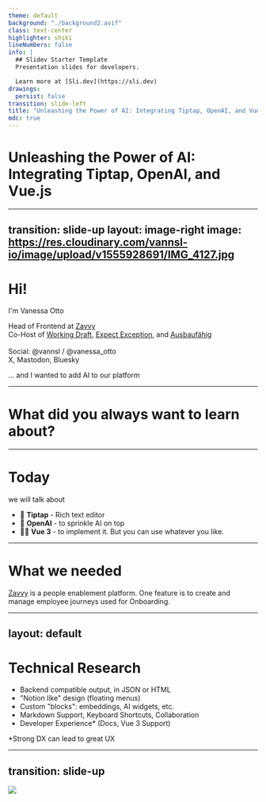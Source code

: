 ```yaml
---
theme: default
background: "./background2.avif"
class: text-center
highlighter: shiki
lineNumbers: false
info: |
  ## Slidev Starter Template
  Presentation slides for developers.

  Learn more at [Sli.dev](https://sli.dev)
drawings:
  persist: false
transition: slide-left
title: "Unleashing the Power of AI: Integrating Tiptap, OpenAI, and Vue.js"
mdc: true
---
```


# Unleashing the Power of AI: Integrating Tiptap, OpenAI, and Vue.js

---
transition: slide-up
layout: image-right
image: https://res.cloudinary.com/vannsl-io/image/upload/v1555928691/IMG_4127.jpg
---

# Hi!

I'm Vanessa Otto

Head of Frontend at <a href="https://www.zavvy.io/" target="_blank" rel="nofollow noopener">Zavvy</a> <br>
Co-Host of <a href="https://workingdraft.de" target="_blank" rel="nofollow noopener">Working Draft</a>, <a href="https://expect-exception.netlify.app/" target="_blank" rel="nofollow noopener">Expect Exception</a>, and <a href="https://ausbaufaehig-podcast.de/" target="_blank" rel="nofollow noopener">Ausbaufähig</a> <br><br>
Social: @vannsl / @vanessa_otto<br>
<span class="opacity-60">X, Mastodon, Bluesky</span>


<p v-click class="absolute bottom-23 left-45 transform -rotate-10">... and I wanted to add AI to our platform</p>

---

# What did you always want to learn about?

---

# Today

we will talk about

<v-clicks>

- 📝 **Tiptap** - Rich text editor
- 🎨 **OpenAI** - to sprinkle AI on top
- 🧑‍💻 **Vue 3** - to implement it. But you can use whatever you like.

</v-clicks>

---


# What we needed

<a href="https://app.zavvy.io/company_admin/journeys/38835/builder/edit?sectionId=571744#/" target="_blank" rel="nofollow noopener">Zavvy</a> is a people enablement platform. One feature is to create and manage employee journeys used for Onboarding.

---
layout: default
---

# Technical Research


<v-clicks>

- Backend compatible output, in JSON or HTML
- "Notion like" design (floating menus)
- Custom "blocks": embeddings, AI widgets, etc.
- Markdown Support, Keyboard Shortcuts, Collaboration
- Developer Experience* (Docs, Vue 3 Support)

</v-clicks>

<p v-click class="opacity-60">*Strong DX can lead to great UX</p>

---
transition: slide-up
---

<div style="overflow-y:scroll; height: 100vh;padding-bottom:400px;">
<img src="/research.png">
</div>



---
transition: slide-up
---


### Decision for Tiptap

|     |     |
| --- | --- |
| 🤩 **Pro** | Headless UI |
|  | Modern framework, easy to get started with |
|  | Extensible (own plugins) |
| 😞 **Contra** | Headless UI means (almost) no UI |
|  | Was in beta / still early release |

<!--
|  | Albeit good documentation, no big community yet - and some hiccups after the release. Some examples with Vue 2, some in Vue 3. Although TypeScript support is pretty well, most examples come without. |
-->

---
transition: slide-up
---

# Tiptap Framework


|     |     |
| --- | --- |
| **Nodes** | <code>block</code> |
|  | Paragraph, Bullet list, Code blocks, etc. |
| **Marks** | <code>inline</code> |
| | bold, italic, code, etc. |
| **Extensions** | First party, community, and your own |
| **Commands** | Programmatically change content and alter selections |
| <code>@tiptap/pm</code> | Tiptap is built on ProseMirror, internals accessible |

---
transition: slide-up
---

# Create Editor

```ts {all|4|5|6|7|8-10|8-10|6}
import { Editor } from "@tiptap/vue-3";

const editor = new Editor({
  editable: props.isEditable,
  autofocus: props.shouldAutofocus,
  extensions: initializeExtensions(),
  content: props.content || "",
  onUpdate: () => {
    updateModelValue(editor.getHTML());
  },
});
```

<arrow v-click="[3, 4]" x1="300" y1="350" x2="230" y2="220" color="#564" width="3" arrowSize="1" />

<div v-click="[3, 4]" class="absolute bottom-12 left-45 shadow">

```ts 
extensions: initializeExtensions(
  {
    promptConfig: props.promptConfig,
    attachmentConfig: props.attachmentConfig,
  },
  t
),
```

</div>

<div v-click="[5, 7]">
<div class="absolute bottom-23 left-20 shadow">

```ts 
const updateModelValue = debounce((value: string) => {
  const cleanedHtml = cleanHtml(value);
  const isEmpty = isHtmlEmpty(cleanedHtml);
  emit("update-content", isEmpty ? null : cleanedHtml);
}, 650);
```

</div>
<div v-click=[6,7] class="absolute bottom-23 right-0 shadow">

```ts 
function cleanHtml(xmlString: string) {
  const documentFragment = document.createElement("template");
  documentFragment.innerHTML = xmlString;
  documentFragment.content
    .querySelectorAll("[zvy-js-client-only='true']")
    .forEach((el) => el.remove());

  return documentFragment.innerHTML;
}
```

</div>

</div>

<arrow v-click="[5, 7]" x1="300" y1="350" x2="230" y2="270" color="#564" width="3" arrowSize="1" />
<arrow v-click="[6, 7]" x1="520" y1="300" x2="300" y2="380" color="#564" width="3" arrowSize="1" />

---
transition: slide-up
---

# Initialize Extensions

```ts {all|2|2-6|10-13|14-15|16-17|7-9,18-20}
[
  StarterKit.configure({
    heading: {
      levels: [1, 2, 3],
    },
  }),
  Commands.configure({
    suggestion: suggestions(), // Floating menu
  }),
  Placeholder.configure({
    emptyEditorClass: "v-editor-empty",
    placeholder: t("modules.rich_text_editor.placeholder"),
  }),
  Link.configure(),
  Underline.configure(),
  ActionTextAttachmentExtension.configure(),
  ZavvyAiExtension.configure(),
  BubbleMenu.configure({
    element: document.querySelector('.menu'),
  }),
];

```

<arrow  v-click="[1,2]" x1="530" y1="130" x2="250" y2="130" color="#564" width="3" arrowSize="1" />
<div v-click="[1,2]"  class="absolute top-20 right-20 shadow bg-white rounded p-4 grid grid-cols-2 gap-8">

<div class="text-black">

## Nodes

- Blockquote
- BulletList
- CodeBlock
- Document
- HardBreak
- Heading
- HorizontalRule
- ListItem
- OrderedList
- Paragraph
- Text

</div>
<div class="text-black">

## Marks

- Bold
- Code
- Italic
- Strike

## Extensions

- Dropcursor
- Gapcursor
- History

</div>
</div>

<arrow  v-click="[2, 3]" x1="380" y1="130" x2="250" y2="160" color="#564" width="3" arrowSize="1" />
<video v-click="[2, 3]" class="absolute top-20 right-20" width="500" autoplay controls>
  <source src="/headline.mov" type="video/mp4">
</video>

<img v-click="[3, 4]" class="absolute top-60 right-20" src="/placeholder.png" width="300">

<div v-click="[4,5]" class="absolute top-50 right-20 shadow bg-white rounded p-4">

```ts
Link.configure({
  autolink: true, // default
  linkOnPaste: true, // default
  protocols: ["mailto"], // additional protocols - default: []
  openOnClick: true, // default
  HTMLAttributes: {
    rel: "noopener noreferrer",
    target: "_blank",
  },
}),
```

</div>

---
transition: slide-up
---

# Bubble menu


<div v-click="[1,5]">

```html {all|all|3-5|7-12}
<TipTapBubbleMenu
  class="tw-flex tw-rounded tw-bg-background tw-p-1 tw-shadow-zv"
  :tippy-options="{ duration: 100 }"
  :editor="editor"
  :should-show="shouldShowHandler"
>
  <BubbleMenuButton
    :is-active="editor.isActive('bold')"
    icon="formatBoldOutline"
    label="Bold"
    @click="editor.chain().focus().toggleBold().run()"
  />
  <!-- ... -->
</TipTapBubbleMenu>
```

</div>

<img src="/bubble_menu_1.png" style="width:300px" class="absolute shadow top-10 right-20">
<img src="/bubble_menu_2.png" style="width:300px" class="absolute shadow bottom-10 right-20">


---
transition: slide-up
layout: image-right
image: "./floating_menu_1.png"
---

# Floating Menu

```ts {all|7-14}
const suggestions = [
  // ...
  {
    title: t("modules.rich_text_editor.suggestions.h1"),
    slug: "h1",
    icon: "formatH1Outline",
    command: ({ editor, range }) => {
      editor
        .chain()
        .focus()
        .deleteRange(range)
        .setNode("heading", { level: 1 })
        .run();
    },
  },
  // ...
]
```

---
transition: slide-up
layout: image-right
image: "./floating_menu.png"
---

# Floating Menu

```ts {all|11}
const items = [
  // ...
  {
    title: t("modules.rich_text_editor.suggestions.ask_zavvy_ai"),
    slug: "zavvy_ai_topic_completion",
    icon: "autoAwesomeOutline",
    command: ({ editor, range }) => {
      editor
        .chain()
        .deleteRange(range)
        .setZavvyAiPromptActionCompletion()
        .run();
    },
  }
  // ...
]
```

---

# AI Extension

<div class="overflow-scroll h-100">

```ts
const ZavvyAiExtension = Node.create<ZavvyAiOptions>({
  // ...
  name: "zavvy-ai"

  addAttributes() {
    return {
      "zvy-js-client-only": {
        default: "true",
      },
    };
  },

  addCommands() {
    return {
      setZavvyAiPromptActionCompletion:
        () =>
        ({ commands }) =>
          commands.insertContent({
            type: this.name,
            attrs: {
              prompt: "completion",
            },
          }),
    };
  },

  // ...
});
```

</div>

---

# NodeViewWrapper: ZavvyAi.vue

```html
<script setup lang="ts">
import { nodeViewProps, NodeViewWrapper } from "@tiptap/vue-3";

const props = defineProps(nodeViewProps);

constole.log(props.node.attrs.prompt); // "completion"
</script>

<template>
  <NodeViewWrapper>
    Hello world!
  </NodeViewWrapper>
</template>
```
---

# Input Field

```html
<script setup lang="ts">
import { ref } from "vue";

const inputValue = ref("");
const responseText = ref("");

watch(inputValue, (value) => {
  // make call to open AI with prompt
  responseText.value = "Dummy Response";
}
</script>

<template>
  <NodeViewWrapper>
    <input v-model="inputValue" />
    <div v-if="responseText">{{ responseText }}</div>
  </NodeViewWrapper>
</template>
```
---
---

# // make call to open AI with prompt - and then what?

- Frontend sends the prompt to Backend
- Backend sends the prompt to OpenAI
  - either directly
  - or using a service (e.g. <a href="https://azure.microsoft.com/en-us/solutions/ai" target="_blank" rel="noopener">Azure AI</a>)
- OpenAI sends the response to Backend, and Backend back to Frontend

---

# Insert and delete


<div class="overflow-scroll h-100">

```html
<script setup lang="ts">
const props = defineProps(nodeViewProps);

function insertAndDeleteNode() {
  // inserts AI content directly before this node
  props.editor
    .chain()
    .focus()
    .insertContentAt(props.editor.state.selection.$anchor.pos, responseText.value)
    .run();

  props.deleteNode();
  props.editor.commands.focus();
}
</script>

<template>
  <NodeViewWrapper>
    <button type="button" @click="insertAndDeleteNode">Insert!</button>
  </NodeViewWrapper>
</template>
```

</div>


---
transition: slide-left
---

# OpenAI

## Completion (Legacy)

Receives a simple prompt:

```
Translate the following English text to French: "{text}"
```

<p></p>

<div v-click>

## Chat Completion

Receives an array of messages:

```
[{"role": "user", "content": 'Translate the following English text to French: "{text}"'}]
```
</div>

<div v-click>

=> Nowadays, use the `Chat Completion` API which uses the newer models.

</div>



---
transition: slide-up
---

# OpenAI Models

|     | **Model families**   | **API Endpoint** |
| --- | --- | --- |
| Newer models (2023–) | gpt-4, gpt-3.5-turbo | https://api.openai.com/v1/chat/completions|
| Updated base models (2023) | babbage-002, davinci-002 | https://api.openai.com/v1/completions|
| Legacy models (2020–2022) | text-davinci-003, text-davinci-002, davinci, curie, babbage, ada | https://api.openai.com/v1/completions|

---
transition: slide-left
---

# Prompt injection

> Prompt injection is the process of hijacking a language model's output.

<p></p>

<div v-click>

```
Translate the following English text to French: "{text}"
```

</div>

---
transition: slide-up
---

# Prompt injection

<img src="/prompt_injection.png" class="h-80">

<a href="https://gandalf.lakera.ai/" target="_blank" rel="noopener noreferrer" class="text-center">Gandalf Game</a>

---
layout: end
---

Thanks

X: @vannsl

Mastodon: @vanessa_otto@hachyderm.io


